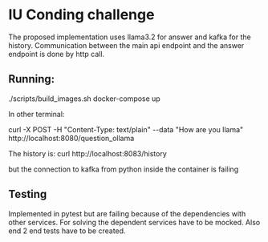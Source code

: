 # IU Conding challenge

The proposed implementation uses llama3.2 for answer and kafka for the history.
Communication between the main api endpoint and the answer endpoint is done by http call. 

## Running:

./scripts/build_images.sh
docker-compose up

In other terminal:

curl -X POST -H "Content-Type: text/plain" --data "How are you llama" \
    http://localhost:8080/question_ollama

The history is:
curl  http://localhost:8083/history

but the connection to kafka from python inside the container is failing

## Testing

Implemented in pytest but are failing because of the dependencies with other services. 
For solving the dependent services have to be mocked. Also end 2 end tests have to be created.

